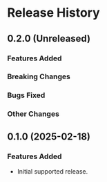 # Release History
## 0.2.0 (Unreleased)

### Features Added

### Breaking Changes

### Bugs Fixed

### Other Changes

## 0.1.0 (2025-02-18)

### Features Added

- Initial supported release.
